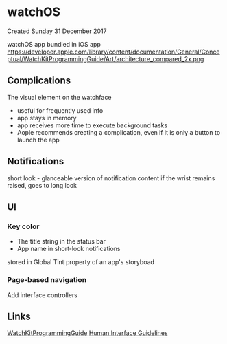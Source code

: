 # watchOS
Created Sunday 31 December 2017

watchOS app bundled in iOS app
<https://developer.apple.com/library/content/documentation/General/Conceptual/WatchKitProgrammingGuide/Art/architecture_compared_2x.png>


Complications
-------------
The visual element on the watchface

* useful for frequently used info
* app stays in memory
* app receives more time to execute background tasks
* Aople recommends creating a complication, even if it is only a button to launch the app


Notifications
-------------
short look - glanceable version of notification content
if the wrist remains raised, goes to long look

UI
--

### Key color

* The title string in the status bar
* App name in short-look notifications


stored in Global Tint property of an app's storyboad

### Page-based navigation
Add interface controllers

Links
-----
[WatchKitProgrammingGuide](https://developer.apple.com/library/content/documentation/General/Conceptual/WatchKitProgrammingGuide/)
[Human Interface Guidelines](https://developer.apple.com/watchos/human-interface-guidelines/)

